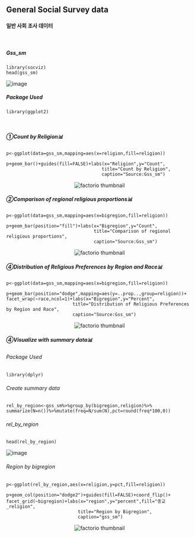 ## General Social Survey data
#### 일반 사회 조사 데이터 
⠀
##### Gss_sm
```
library(socviz)
head(gss_sm)
```
![image](https://user-images.githubusercontent.com/80669371/118790273-90624600-b8d0-11eb-8c86-600bc6849f9f.png)


##### Package Used
```
library(ggplot2)
```
⠀
##### ①Count by Religion📊
```
p<-ggplot(data=gss_sm,mapping=aes(x=religion,fill=religion))

p+geom_bar()+guides(fill=FALSE)+labs(x="Religion",y="Count",
                                    title="Count by Religion",
                                    caption="Source:Gss_sm")

```
<p align="center">
  <img src="https://user-images.githubusercontent.com/80669371/118790470-c273a800-b8d0-11eb-9094-ebdc1ba4fc23.png" alt="factorio thumbnail"/>
</p> 

##### ②Comparison of regional religious proportions📊
```
p<-ggplot(data=gss_sm,mapping=aes(x=bigregion,fill=religion))

p+geom_bar(position="fill")+labs(x="Bigregion",y="Count",
                                 title="Comparison of regional religious proportions",
                                 caption="Source:Gss_sm")
```
<p align="center">
  <img src="https://user-images.githubusercontent.com/80669371/118790834-1a121380-b8d1-11eb-8a31-67eb28913bd6.png" alt="factorio thumbnail"/>
</p> 

##### ④Distribution of Religious Preferences by Region and Race📊
```
p<-ggplot(data=gss_sm,mapping=aes(x=bigregion,fill=religion))

p+geom_bar(position="dodge",mapping=aes(y=..prop..,group=religion))+
facet_wrap(~race,ncol=1)+labs(x="Bigregion",y="Percent",
                         title="Distribution of Religious Preferences by Region and Race",
                         caption="Source:Gss_sm")
```
<p align="center">
  <img src="https://user-images.githubusercontent.com/80669371/118791248-7d9c4100-b8d1-11eb-96a4-64825c45dec6.png" alt="factorio thumbnail"/>
</p> 

##### ④Visualize with summary data📊
###### Package Used
```
library(dplyr)
```
###### Create summary data
```
rel_by_region<-gss_sm%>%group_by(bigregion,religion)%>%
summarize(N=n())%>%mutate(freq=N/sum(N),pct=round(freq*100,0))
```
###### rel_by_region
```
head(rel_by_region)
```
![image](https://user-images.githubusercontent.com/80669371/118791779-031ff100-b8d2-11eb-9ccb-c2c0f1a8b5af.png)

###### Region by bigregion
```
p<-ggplot(rel_by_region,aes(x=religion,y=pct,fill=religion))

p+geom_col(position="dodge2")+guides(fill=FALSE)+coord_flip()+
facet_grid(~bigregion)+labs(x="region",y="percent",fill="종교_religion",
                           title="Region by Bigregion",
                           caption="gss_sm")
```
<p align="center">
  <img src="https://user-images.githubusercontent.com/80669371/118792962-1b444000-b8d3-11eb-9429-3eb410c6a08c.png" alt="factorio thumbnail"/>
</p> 

